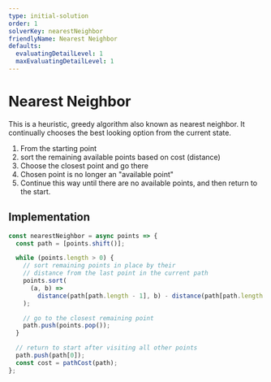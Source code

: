 ```yaml
---
type: initial-solution
order: 1
solverKey: nearestNeighbor
friendlyName: Nearest Neighbor
defaults:
  evaluatingDetailLevel: 1
  maxEvaluatingDetailLevel: 1
---
```


# Nearest Neighbor

This is a heuristic, greedy algorithm also known as nearest neighbor. It continually chooses the best looking option from the current state.

1. From the starting point
2. sort the remaining available points based on cost (distance)
3. Choose the closest point and go there
4. Chosen point is no longer an "available point"
5. Continue this way until there are no available points, and then return to the start.

## Implementation

```javascript
const nearestNeighbor = async points => {
  const path = [points.shift()];

  while (points.length > 0) {
    // sort remaining points in place by their
    // distance from the last point in the current path
    points.sort(
      (a, b) =>
        distance(path[path.length - 1], b) - distance(path[path.length - 1], a)
    );

    // go to the closest remaining point
    path.push(points.pop());
  }

  // return to start after visiting all other points
  path.push(path[0]);
  const cost = pathCost(path);
};
```
